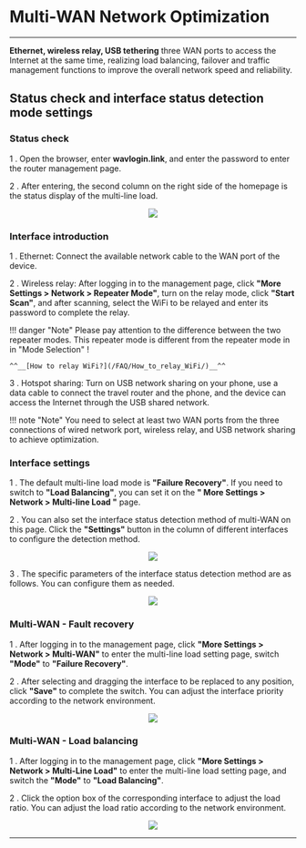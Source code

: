 # Multi-WAN Network Optimization

---

__Ethernet, wireless relay, USB tethering__ three WAN ports to access the Internet at the same time, realizing load balancing, failover and traffic management functions to improve the overall network speed and reliability.


## Status check and interface status detection mode settings

### __Status check__

1 . Open the browser, enter __wavlogin.link__, and enter the password to enter the router management page.

2 . After entering, the second column on the right side of the homepage is the status display of the multi-line load.

<div style="text-align: center;">
    <img class="boxshadow" src="/images/multiwan10.png">
</div>


### __Interface introduction__

1 . Ethernet: Connect the available network cable to the WAN port of the device.

2 . Wireless relay: After logging in to the management page, click __"More Settings > Network > Repeater Mode"__, turn on the relay mode, click __"Start Scan"__, and after scanning, select the WiFi to be relayed and enter its password to complete the relay. 

!!! danger "Note"
	Please pay attention to the difference between the two repeater modes. This repeater mode is different from the repeater mode in in "Mode Selection" !
	
	^^__[How to relay WiFi?](/FAQ/How_to_relay_WiFi/)__^^

3 . Hotspot sharing: Turn on USB network sharing on your phone, use a data cable to connect the travel router and the phone, and the device can access the Internet through the USB shared network.

!!! note "Note"
	You need to select at least two WAN ports from the three connections of wired network port, wireless relay, and USB network sharing to achieve optimization.

	
### __Interface settings__

1 . The default multi-line load mode is __"Failure Recovery"__. If you need to switch to __"Load Balancing"__, you can set it on the __" More Settings > Network > Multi-line Load "__ page. 

2 . You can also set the interface status detection method of multi-WAN on this page. Click the __"Settings"__ button in the column of different interfaces to configure the detection method.

<div style="text-align: center;">
    <img class="boxshadow" src="/images/multiwan04.png">
</div>


3 . The specific parameters of the interface status detection method are as follows. You can configure them as needed.

<div style="text-align: center;">
    <img class="boxshadow" src="/images/multiwan03.png">
</div>

### __Multi-WAN - Fault recovery__

1 . After logging in to the management page, click __"More Settings > Network > Multi-WAN"__ to enter the multi-line load setting page, switch __"Mode"__ to __"Failure Recovery"__.

2 . After selecting and dragging the interface to be replaced to any position, click __"Save"__ to complete the switch. You can adjust the interface priority according to the network environment.

<div style="text-align: center;">
    <img class="boxshadow" src="/images/multiwan02.png">
</div>

### __Multi-WAN - Load balancing__

1 . After logging in to the management page, click __"More Settings > Network > Multi-Line Load"__ to enter the multi-line load setting page, and switch the __"Mode"__ to __"Load Balancing"__.

2 . Click the option box of the corresponding interface to adjust the load ratio. You can adjust the load ratio according to the network environment.
<div style="text-align: center;">
    <img class="boxshadow" src="/images/multiwan01.png">
</div>



---
















